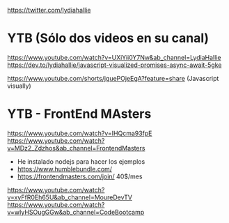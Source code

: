 

https://twitter.com/lydiahallie


# YTB (Sólo dos videos en su canal)
https://www.youtube.com/watch?v=UXiYii0Y7Nw&ab_channel=LydiaHallie
https://dev.to/lydiahallie/javascript-visualized-promises-async-await-5gke

https://www.youtube.com/shorts/jguePOjeEgA?feature=share (Javascript visually)

# YTB - FrontEnd MAsters
https://www.youtube.com/watch?v=IHQcma93fpE
https://www.youtube.com/watch?v=MDz2_Zdzhos&ab_channel=FrontendMasters




- He instalado nodejs para hacer los ejemplos
- https://www.humblebundle.com/
- https://frontendmasters.com/join/ 40$/mes



https://www.youtube.com/watch?v=xyFfR0Eh65U&ab_channel=MoureDevTV
https://www.youtube.com/watch?v=wIyHSOugGGw&ab_channel=CodeBootcamp
